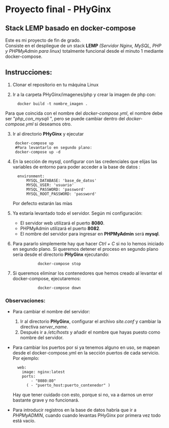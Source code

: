 # Proyecto final - PHyGinx
## Stack LEMP basado en docker-compose
Este es mi proyecto de fin de grado.  
Consiste en el despliegue de un stack __LEMP__ _(Servidor Nginx, MySQL, PHP y PHPMyAdmin para linux)_ totalmente funcional desde el minuto 1 mediante docker-compose.

## Instrucciones:
1. Clonar el repositorio en tu máquina Linux
2. Ir a la carpeta PHyGinx/imagenes/php y crear la imagen de php con:

         docker build -t nombre_imagen . 
         
Para que coincida con el nombre del _docker-compose.yml_, el nombre debe ser "_php_con_mysqli_ ", pero se puede cambiar dentro del _docker-compose.yml_ si deseamos otro.  

3. Ir al directorio **PHyGinx** y ejecutar 
        
        docker-compose up
        #Para levantarlo en segundo plano:
        docker-compose up -d
        
4. En la sección de mysql, configurar con las credenciales que elijas las variables de entorno para poder acceder a la base de datos :

         environment:
             MYSQL_DATABASE: 'base_de_datos'
             MYSQL_USER: 'usuario'
             MYSQL_PASSWORD: 'password'
             MYSQL_ROOT_PASSWORD: 'password'
             
   Por defecto estarán las mías
   
5. Ya estaría levantado todo el servidor. Según mi configuración:
      - El servidor web utilizará el puerto **8080**. 
      - PHPMyAdmin utilizará el puerto **8082**.
      - El nombre del servidor para ingresar en __PHPMyAdmin__ será __mysql__.

6. Para pararlo simplemente hay que hacer *Ctrl + C* si no lo hemos iniciado en segundo plano. Si queremos detener el proceso en segundo plano sería desde el directorio **PHyGinx** ejecutando:

                  docker-compose stop

7. Si queremos eliminar los contenedores que hemos creado al levantar el docker-compose, ejecutaremos:

                  docker-compose down



### Observaciones: 
- Para cambiar el nombre del servidor:

    1. Ir al directorio __PHyGinx__, configurar el archivo *site.conf* y cambiar la directiva _server_name_.
    2. Después ir a _/etc/hosts_ y añadir el nombre que hayas puesto como nombre del servidor.
    
- Para cambiar los puertos por si ya tenemos alguno en uso, se mapean desde el docker-compose.yml en la sección puertos de cada servicio. Por ejemplo:

        web:
          image: nginx:latest
          ports:
              - "8080:80"
            ( - "puerto_host:puerto_contenedor" )



  Hay que tener cuidado con esto, porque si no, va a darnos un error bastante grave y no funcionará.
 

- Para introducir registros en la base de datos habría que ir a _PHPMyADMIN_, cuando cuando levantas PHyGinx por primera vez todo está vacío.

